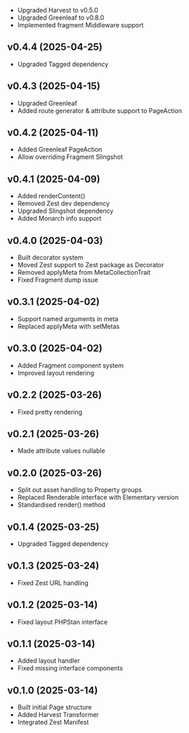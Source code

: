 * Upgraded Harvest to v0.5.0
* Upgraded Greenleaf to v0.8.0
* Implemented fragment Middleware support

## v0.4.4 (2025-04-25)
* Upgraded Tagged dependency

## v0.4.3 (2025-04-15)
* Upgraded Greenleaf
* Added route generator & attribute support to PageAction

## v0.4.2 (2025-04-11)
* Added Greenleaf PageAction
* Allow overriding Fragment Slingshot

## v0.4.1 (2025-04-09)
* Added renderContent()
* Removed Zest dev dependency
* Upgraded Slingshot dependency
* Added Monarch info support

## v0.4.0 (2025-04-03)
* Built decorator system
* Moved Zest support to Zest package as Decorator
* Removed applyMeta from MetaCollectionTrait
* Fixed Fragment dump issue

## v0.3.1 (2025-04-02)
* Support named arguments in meta
* Replaced applyMeta with setMetas

## v0.3.0 (2025-04-02)
* Added Fragment component system
* Improved layout rendering

## v0.2.2 (2025-03-26)
* Fixed pretty rendering

## v0.2.1 (2025-03-26)
* Made attribute values nullable

## v0.2.0 (2025-03-26)
* Split out asset handling to Property groups
* Replaced Renderable interface with Elementary version
* Standardised render() method

## v0.1.4 (2025-03-25)
* Upgraded Tagged dependency

## v0.1.3 (2025-03-24)
* Fixed Zest URL handling

## v0.1.2 (2025-03-14)
* Fixed layout PHPStan interface

## v0.1.1 (2025-03-14)
* Added layout handler
* Fixed missing interface components

## v0.1.0 (2025-03-14)
* Built initial Page structure
* Added Harvest Transformer
* Integrated Zest Manifest
